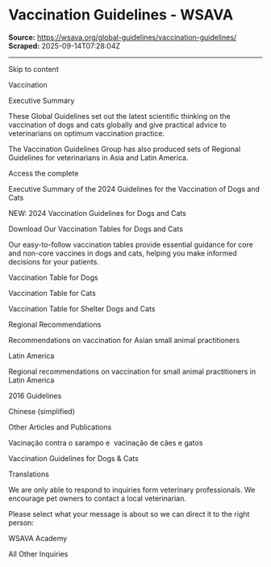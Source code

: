 # Vaccination Guidelines - WSAVA

**Source:** https://wsava.org/global-guidelines/vaccination-guidelines/
**Scraped:** 2025-09-14T07:28:04Z

---

Skip to content

Vaccination

Executive Summary

These Global Guidelines set out the latest scientific thinking on the vaccination of dogs and cats globally and give practical advice to veterinarians on optimum vaccination practice.

The Vaccination Guidelines Group has also produced sets of Regional Guidelines for veterinarians in Asia and Latin America.

Access the complete

Executive Summary of the 2024 Guidelines for the Vaccination of Dogs and Cats

NEW: 2024 Vaccination Guidelines for Dogs and Cats

Download Our Vaccination Tables for Dogs and Cats

Our easy-to-follow vaccination tables provide essential guidance for core and non-core vaccines in dogs and cats, helping you make informed decisions for your patients.

Vaccination Table for Dogs

Vaccination Table for Cats

Vaccination Table for Shelter Dogs and Cats

Regional Recommendations

Recommendations on vaccination for Asian small animal practitioners

Latin America

Regional recommendations on vaccination for small animal practitioners in Latin America

2016 Guidelines

Chinese (simplified)

Other Articles and Publications

Vacinação contra o sarampo e  vacinação de cães e gatos

Vaccination Guidelines for Dogs & Cats

Translations

We are only able to respond to inquiries form veterinary professionals. We encourage pet owners to contact a local veterinarian.

Please select what your message is about so we can direct it to the right person:

WSAVA Academy

All Other Inquiries